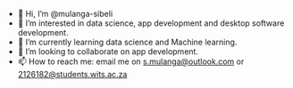 - 👋 Hi, I’m @mulanga-sibeli
- 👀 I’m interested in data science, app development and desktop software development.
- 🌱 I’m currently learning data science and Machine learning.
- 💞️ I’m looking to collaborate on app development.
- 📫 How to reach me: email me on s.mulanga@outlook.com or 2126182@students.wits.ac.za

<!---
mulanga-sibeli/mulanga-sibeli is a ✨ special ✨ repository because its `README.md` (this file) appears on your GitHub profile.
You can click the Preview link to take a look at your changes.
--->
